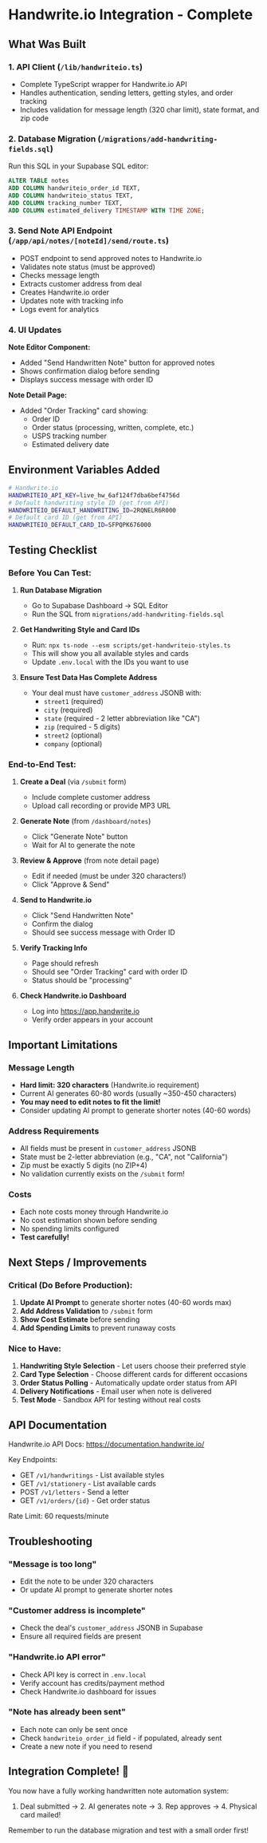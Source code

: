 # Handwrite.io Integration - Complete

## What Was Built

### 1. API Client (`/lib/handwriteio.ts`)
- Complete TypeScript wrapper for Handwrite.io API
- Handles authentication, sending letters, getting styles, and order tracking
- Includes validation for message length (320 char limit), state format, and zip code

### 2. Database Migration (`/migrations/add-handwriting-fields.sql`)
Run this SQL in your Supabase SQL editor:

```sql
ALTER TABLE notes
ADD COLUMN handwriteio_order_id TEXT,
ADD COLUMN handwriteio_status TEXT,
ADD COLUMN tracking_number TEXT,
ADD COLUMN estimated_delivery TIMESTAMP WITH TIME ZONE;
```

### 3. Send Note API Endpoint (`/app/api/notes/[noteId]/send/route.ts`)
- POST endpoint to send approved notes to Handwrite.io
- Validates note status (must be approved)
- Checks message length
- Extracts customer address from deal
- Creates Handwrite.io order
- Updates note with tracking info
- Logs event for analytics

### 4. UI Updates
**Note Editor Component:**
- Added "Send Handwritten Note" button for approved notes
- Shows confirmation dialog before sending
- Displays success message with order ID

**Note Detail Page:**
- Added "Order Tracking" card showing:
  - Order ID
  - Order status (processing, written, complete, etc.)
  - USPS tracking number
  - Estimated delivery date

## Environment Variables Added

```bash
# Handwrite.io
HANDWRITEIO_API_KEY=live_hw_6af124f7dba6bef4756d
# Default handwriting style ID (get from API)
HANDWRITEIO_DEFAULT_HANDWRITING_ID=2RQNELR6R000
# Default card ID (get from API)
HANDWRITEIO_DEFAULT_CARD_ID=SFPQPK676000
```

## Testing Checklist

### Before You Can Test:

1. **Run Database Migration**
   - Go to Supabase Dashboard → SQL Editor
   - Run the SQL from `migrations/add-handwriting-fields.sql`

2. **Get Handwriting Style and Card IDs**
   - Run: `npx ts-node --esm scripts/get-handwriteio-styles.ts`
   - This will show you all available styles and cards
   - Update `.env.local` with the IDs you want to use

3. **Ensure Test Data Has Complete Address**
   - Your deal must have `customer_address` JSONB with:
     - `street1` (required)
     - `city` (required)
     - `state` (required - 2 letter abbreviation like "CA")
     - `zip` (required - 5 digits)
     - `street2` (optional)
     - `company` (optional)

### End-to-End Test:

1. **Create a Deal** (via `/submit` form)
   - Include complete customer address
   - Upload call recording or provide MP3 URL

2. **Generate Note** (from `/dashboard/notes`)
   - Click "Generate Note" button
   - Wait for AI to generate the note

3. **Review & Approve** (from note detail page)
   - Edit if needed (must be under 320 characters!)
   - Click "Approve & Send"

4. **Send to Handwrite.io**
   - Click "Send Handwritten Note"
   - Confirm the dialog
   - Should see success message with Order ID

5. **Verify Tracking Info**
   - Page should refresh
   - Should see "Order Tracking" card with order ID
   - Status should be "processing"

6. **Check Handwrite.io Dashboard**
   - Log into https://app.handwrite.io
   - Verify order appears in your account

## Important Limitations

### Message Length
- **Hard limit: 320 characters** (Handwrite.io requirement)
- Current AI generates 60-80 words (usually ~350-450 characters)
- **You may need to edit notes to fit the limit!**
- Consider updating AI prompt to generate shorter notes (40-60 words)

### Address Requirements
- All fields must be present in `customer_address` JSONB
- State must be 2-letter abbreviation (e.g., "CA", not "California")
- Zip must be exactly 5 digits (no ZIP+4)
- No validation currently exists on the `/submit` form!

### Costs
- Each note costs money through Handwrite.io
- No cost estimation shown before sending
- No spending limits configured
- **Test carefully!**

## Next Steps / Improvements

### Critical (Do Before Production):
1. **Update AI Prompt** to generate shorter notes (40-60 words max)
2. **Add Address Validation** to `/submit` form
3. **Show Cost Estimate** before sending
4. **Add Spending Limits** to prevent runaway costs

### Nice to Have:
1. **Handwriting Style Selection** - Let users choose their preferred style
2. **Card Type Selection** - Choose different cards for different occasions
3. **Order Status Polling** - Automatically update order status from API
4. **Delivery Notifications** - Email user when note is delivered
5. **Test Mode** - Sandbox API for testing without real costs

## API Documentation

Handwrite.io API Docs: https://documentation.handwrite.io/

Key Endpoints:
- GET `/v1/handwritings` - List available styles
- GET `/v1/stationery` - List available cards
- POST `/v1/letters` - Send a letter
- GET `/v1/orders/{id}` - Get order status

Rate Limit: 60 requests/minute

## Troubleshooting

### "Message is too long"
- Edit the note to be under 320 characters
- Or update AI prompt to generate shorter notes

### "Customer address is incomplete"
- Check the deal's `customer_address` JSONB in Supabase
- Ensure all required fields are present

### "Handwrite.io API error"
- Check API key is correct in `.env.local`
- Verify account has credits/payment method
- Check Handwrite.io dashboard for issues

### "Note has already been sent"
- Each note can only be sent once
- Check `handwriteio_order_id` field - if populated, already sent
- Create a new note if you need to resend

## Integration Complete! 🎉

You now have a fully working handwritten note automation system:
1. Deal submitted → 2. AI generates note → 3. Rep approves → 4. Physical card mailed!

Remember to run the database migration and test with a small order first!
